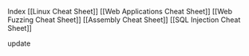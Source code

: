 Index
[[Linux Cheat Sheet]]
[[Web Applications Cheat Sheet]]
[[Web Fuzzing Cheat Sheet]]
[[Assembly Cheat Sheet]]
[[SQL Injection Cheat Sheet]]

update

